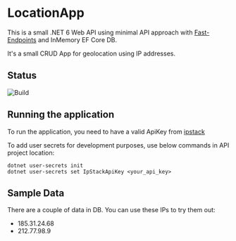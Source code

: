 # LocationApp

This is a small .NET 6 Web API using minimal API approach with [Fast-Endpoints](https://fast-endpoints.com/) and InMemory EF Core DB.

It's a small CRUD App for geolocation using IP addresses.

## Status
![Build](https://github.com/pstarostka/LocationApp/actions/workflows/dotnet.yml/badge.svg)

## Running the application
To run the application, you need to have a valid ApiKey from [ipstack](https://ipstack.com/)

To add user secrets for development purposes, use below commands in API project location:


``` 
dotnet user-secrets init
dotnet user-secrets set IpStackApiKey <your_api_key>
```

## Sample Data
There are a couple of data in DB. You can use these IPs to try them out:
  
  - 185.31.24.68
  - 212.77.98.9
